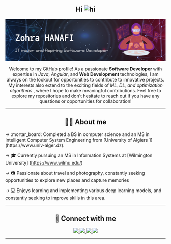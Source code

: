 <h2 align="center">Hi <img src="https://user-images.githubusercontent.com/1303154/88677602-1635ba80-d120-11ea-84d8-d263ba5fc3c0.gif" width="28px" height="28px" alt="hi">
</h2>

<p align="center">
  <img src="assets/Zohra%20HANAFI.png" width="1920px"/>
</p>

<p align="center">Welcome to my GitHub profile! As a passionate <b>Software Developer </b> with expertise in <i>Java</i>, <i>Angular</i>, and <b> Web Development </b> technologies, I am always on the lookout for opportunities to contribute to innovative projects. My interests also extend to the exciting fields of <i>ML, DL, and optimization algorithms </i>, where I hope to make meaningful contributions. 
Feel free to explore my repositories and don't hesitate to reach out if you have any questions or opportunities for collaboration!
</p>

---
<h2 align="center"><b>🙋‍♀️ About me</b></h2>
→  :mortar_board: Completed a BS in computer science and an MS in Intelligent Computer System Engineering from [University of Algiers 1] (https://www.univ-alger.dz).

→ :mortar_board: Currently pursuing an MS in Information Systems at [Wilmington University] (https://www.wilmu.edu/)

→ :camera: Passionate about travel and photography, constantly seeking opportunities to explore new places and capture memories

→ :computer: Enjoys learning and implementing various deep learning models, and constantly seeking to improve skills in this area.


---
<h2 align="center"><b>🤝 Connect with me</b></h2>

<p align="center">
  <a href="https://www.linkedin.com/in/zohra-hanafi/">
    <img src="https://img.shields.io/badge/-Zohra-0e76a8?style=flat&labelColor=0e76a8&logo=linkedin&logoColor=white">
  </a>
  <a href="https://twitter.com/zohrahnf">
    <img src="https://img.shields.io/badge/-@zohrahnf-1ca0f1?style=flat&labelColor=1ca0f1&logo=twitter&logoColor=white&link=https://twitter.com/zohrahnf">
  </a>
  <a href="https://www.instagram.com/bloomeflycode/">
    <img src="https://img.shields.io/badge/-@bloomeflycode-e84393?style=flat&labelColor=e84393&logo=instagram&logoColor=white">
  </a>
  <a href="mailto:zohrahanafi42@gmail.com">
    <img src="https://img.shields.io/badge/-zohrahanafi-c0392b?style=flat&labelColor=c0392b&logo=gmail&logoColor=white">
  </a>
</p>

----
